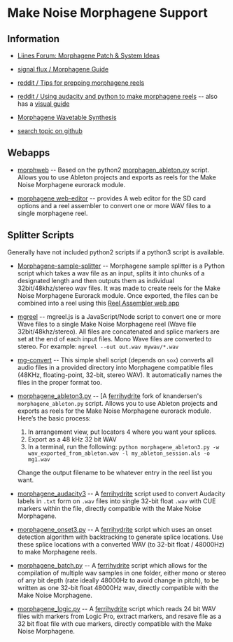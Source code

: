 # Make Noise Morphagene Support

## Information

- [Liines Forum: Morphagene Patch & System Ideas](https://llllllll.co/t/morphagene-patch-system-ideas/8197)

- [signal flux / Morphagene Guide](https://signalflux.org/morphagene)

- [reddit / Tips for prepping morphagene reels](https://www.reddit.com/r/modular/comments/s1he2j/tips_for_prepping_morphagene_reels/)

- [reddit / Using audacity and python to make morphagene reels](https://www.reddit.com/r/modular/comments/a5mvzk/using_audacity_and_python_to_make_morphagene_reels/) -- also has a [visual guide](https://imgur.com/a/XocUesN)

- [Morphagene Wavetable Synthesis](https://llllllll.co/t/morphagene-patch-system-ideas/8197/267?page=14)

- [search topic on github](https://github.com/search?q=morphagene)


## Webapps

- [morphweb](https://knandersen.github.io/morphaweb/) -- Based on the python2 [morphagen_ableton.py](https://gist.github.com/knandersen/a1da6859e3ef84f3c0ce1979536d85c8) script. Allows you to use Ableton projects and exports as reels for the Make Noise Morphagene eurorack module. 

- [morphagene web-editor](https://www.lorenzostanco.com/lab/morphagene/) -- provides A web editor for the SD card options and a reel assembler to convert one or more WAV files to a single morphagene reel.


## Splitter Scripts

Generally have not included python2 scripts if a python3 script is available.

- [Morphagene-sample-splitter](https://github.com/podusmonens/Morphagene-sample-splitter) -- Morphagene sample splitter is a Python script which takes a wav file as an input, splits it into chunks of a designated length and then outputs them as individual 32bit/48khz/stereo wav files. It was made to create reels for the Make Noise Morphagene Eurorack module. Once exported, the files can be combined into a reel using this [Reel Assembler web app]( https://www.lorenzostanco.com/lab/morphagene/)

- [mgreel](https://github.com/olt/mgreel) -- mgreel.js is a JavaScript/Node script to convert one or more Wave files to a single Make Noise Morphagene reel (Wave file 32bit/48khz/stereo). All files are concatenated and splice markers are set at the end of each input files. Mono Wave files are converted to stereo. For example: `mgreel --out out.wav mywav/*.wav`
	
- [mg-convert](https://gist.github.com/sym3tri/636befdaae22f0c4b1f7f4b448dad113) -- This simple shell script (depends on `sox`) converts all audio files in a provided directory into Morphagene compatible files (48KHz, floating-point, 32-bit, stereo WAV). It automatically names the files in the proper format too.

- [morphagene_ableton3.py](https://gist.github.com/ferrihydrite/3830e66b8b90a998adeddd5f693296cf) -- [A [ferrihydrite](https://gist.github.com/ferrihydrite) fork of knandersen's `morphagene_ableton.py` script. Allows you to use Ableton projects and exports as reels for the Make Noise Morphagene eurorack module. Here’s the basic process:

	1. In arrangement view, put locators 4 where you want your splices.
	2. Export as a 48 kHz 32 bit WAV
	3. In a terminal, run the following:
	`python morphagene_ableton3.py -w wav_exported_from_ableton.wav -l my_ableton_session.als -o mg1.wav`

	Change the output filename to be whatever entry in the reel list you want.

- [morphagene_audacity3](https://gist.github.com/ferrihydrite/562ee8926e66e0c1af753f28f69b34ab) -- A [ferrihydrite](https://gist.github.com/ferrihydrite) script used to convert Audacity labels in `.txt` form on `.wav` files into single 32-bit float `.wav` with CUE markers within the file, directly compatible with the Make Noise Morphagene.

- [morphagene_onset3.py](https://gist.github.com/ferrihydrite/4eecdb4cfc2d08c582064bd7b58c79f5) -- A [ferrihydrite](https://gist.github.com/ferrihydrite) script which uses an onset detection algorithm with backtracking to generate splice locations. Use these splice locations with a converted WAV (to 32-bit float / 48000Hz) to make Morphagene reels.

- [morphagene_batch.py](https://gist.github.com/ferrihydrite/a8fc9b2b2d4cefc362a419d21451d193) -- A [ferrihydrite](https://gist.github.com/ferrihydrite) script which allows for the compilation of multiple wav samples in one folder, either mono or stereo of any bit depth (rate ideally 48000Hz to avoid change in pitch), to be written as one 32-bit float 48000Hz wav, directly compatible with the Make Noise Morphagene.

- [morphagene_logic.py](https://gist.github.com/ferrihydrite/290f4874711f99456e542c71b893df75) -- A [ferrihydrite](https://gist.github.com/ferrihydrite) script which reads 24 bit WAV files with markers from Logic Pro, extract markers, and resave file as a 32 bit float file with cue markers, directly compatible with the Make Noise Morphagene.


